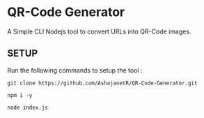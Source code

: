 # QR-Code Generator

A Simple CLI Nodejs tool to convert URLs into QR-Code images.


## SETUP
Run the following commands to setup the tool :
```
git clone https://github.com/AshajanetR/QR-Code-Generator.git
```
```
npm i -y
```
```
node index.js
```
